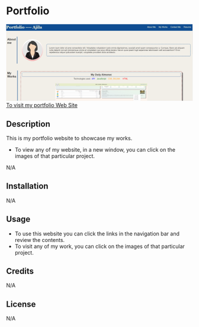 # Portfolio

![](./assets/images/projectPrintScreen.png)
[To visit my portfolio Web Site](https://ajilakj.github.io/Ajila-s-Portfolio/)

## Description
This is my portfolio website to showcase my works.
  - To view any of my website, in a new window, you can click on the images of that particular project.
  
N/A

## Installation
N/A

## Usage
- To use this website you can click the links in the navigation bar and review the contents.
- To visit any of my work, you can click on the images of that particular project.

## Credits
N/A

## License
N/A

